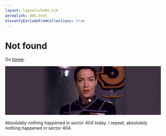```yaml
---
layout: layouts/home.njk
permalink: 404.html
eleventyExcludeFromCollections: true
---
```

# Not found

Go <a href="{{ '/' | url }}">home</a>.

<img src="img/404-image.jpg" alt="Ivonova on Babylon 5 looking very serious indeed">

Absolutely nothing happened in sector 404 today. I repeat, absolutely nothing happened in sector 404.
